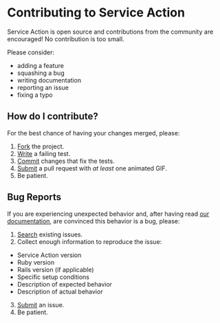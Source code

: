 # Contributing to Service Action

Service Action is open source and contributions from the community are encouraged!
No contribution is too small.

Please consider:

* adding a feature
* squashing a bug
* writing documentation
* reporting an issue
* fixing a typo

## How do I contribute?

For the best chance of having your changes merged, please:

1. [Fork](https://github.com/teamshares/service_action/fork) the project.
2. [Write](http://en.wikipedia.org/wiki/Test-driven_development) a failing test.
3. [Commit](http://tbaggery.com/2008/04/19/a-note-about-git-commit-messages.html) changes that fix the tests.
4. [Submit](https://github.com/teamshares/service_action/pulls) a pull request with *at least* one animated GIF.
5. Be patient.

## Bug Reports

If you are experiencing unexpected behavior and, after having read [our documentation](https://teamshares.github.io/service_action/guide/), are convinced this behavior is a bug, please:

1. [Search](https://github.com/teamshares/service_action/issues) existing issues.
2. Collect enough information to reproduce the issue:
  * Service Action version
  * Ruby version
  * Rails version (if applicable)
  * Specific setup conditions
  * Description of expected behavior
  * Description of actual behavior
3. [Submit](https://github.com/teamshares/service_action/issues/new) an issue.
4. Be patient.

